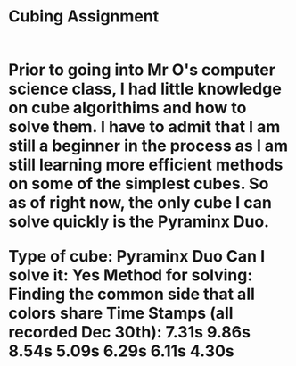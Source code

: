 <h1>Cubing Assignment </h> <br> <br>

<p>Prior to going into Mr O's computer science class, I had little knowledge on cube algorithims and how to solve them. I have to admit that I am still a beginner in the process as I am still learning more efficient methods on some of the simplest cubes. So as of right now, the only cube I can solve quickly is the Pyraminx Duo.

Type of cube: Pyraminx Duo
Can I solve it: Yes
Method for solving: Finding the common side that all colors share
Time Stamps (all recorded Dec 30th):
7.31s
9.86s
8.54s
5.09s
6.29s
6.11s
4.30s



</p> <br>

